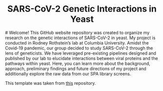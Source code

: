 <h1 align="center">SARS-CoV-2 Genetic Interactions in Yeast</h1>
# Welcome!
This GitHub website repository was created to organize my research on the genetic interactions of SARS-CoV-2 in yeast. My project is conducted in Rodney Rothstein’s lab at Columbia University. Amidst the Covid-19 pandemic, our group decided to study SARS-CoV-2 through the lens of geneticists. We have leveraged pre-existing pipelines designed and published by our lab to elucidate interactions between viral proteins and the pathways within yeast. Here, you can learn more about the background, approach, preliminary findings and future directions of my project and additionally explore the raw data from our SPA library screens.

This template was taken from [this](https://github.com/greenelab/lab-website-template) repository.
